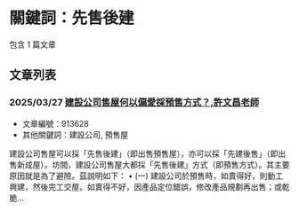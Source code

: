 # 關鍵詞：先售後建

包含 1 篇文章

## 文章列表

### 2025/03/27 [建設公司售屋何以偏愛採預售方式？,許文昌老師](../../articles/913628_%E5%BB%BA%E8%A8%AD%E5%85%AC%E5%8F%B8%E5%94%AE%E5%B1%8B%E4%BD%95%E4%BB%A5%E5%81%8F%E6%84%9B%E6%8E%A1%E9%A0%90%E5%94%AE%E6%96%B9%E5%BC%8F%EF%BC%9F%2C%E8%A8%B1%E6%96%87%E6%98%8C%E8%80%81%E5%B8%AB.md)
- 文章編號：913628
- 其他關鍵詞：建設公司, 預售屋

建設公司售屋可以採「先售後建」（即出售預售屋），亦可以採「先建後售」（即出售新成屋）。坊間，建設公司售屋大都採「先售後建」方式（即預售方式）。其主要原因就是為了避險。茲說明如下： • (一) 建設公司於預售時，如賣得好，則動工興建，然後完工交屋。如賣得不好，因產品定位錯誤，修改產品規劃再出售；或乾脆...
